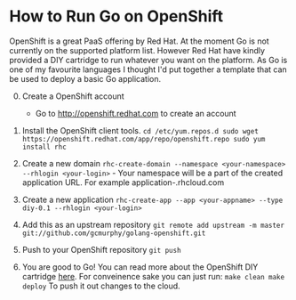 
How to Run Go on OpenShift
==========================

OpenShift is a great PaaS offering by Red Hat. At the moment 
Go is not currently on the supported platform list. However Red Hat 
have kindly provided a DIY cartridge to run whatever you want on the 
platform. As Go is one of my favourite languages I thought I'd put 
together a template that can be used to deploy a basic Go application. 

0. Create a OpenShift account 
    * Go to http://openshift.redhat.com to create an account
    
1. Install the OpenShift client tools. 
    `cd /etc/yum.repos.d
    sudo wget https://openshift.redhat.com/app/repo/openshift.repo
    sudo yum install rhc` 

2. Create a new domain
    `rhc-create-domain --namespace <your-namespace> --rhlogin <your-login>`
        - Your namespace will be a part of the created application URL. For example
          application-<your-namespace>.rhcloud.com

3. Create a new application 
    `rhc-create-app --app <your-appname> --type diy-0.1 --rhlogin <your-login>`

4. Add this as an upstream repository
    `git remote add upstream -m master git://github.com/gcmurphy/golang-openshift.git`     

5. Push to your OpenShift repository
    `git push`

6. You are good to Go! You can read more about the OpenShift DIY cartridge [here](https://www.redhat.com/openshift/community/blogs/a-paas-that-runs-anything-http-getting-started-with-diy-applications-on-openshift). For 
conveinence sake you can just run: 
    `make clean
    make deploy` 
To push it out changes to the cloud.

